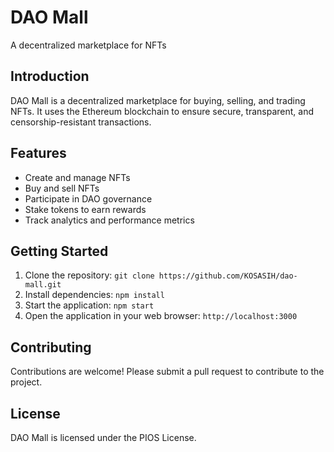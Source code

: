 # DAO Mall

A decentralized marketplace for NFTs

## Introduction

DAO Mall is a decentralized marketplace for buying, selling, and trading NFTs. It uses the Ethereum blockchain to ensure secure, transparent, and censorship-resistant transactions.

## Features

* Create and manage NFTs
* Buy and sell NFTs
* Participate in DAO governance
* Stake tokens to earn rewards
* Track analytics and performance metrics

## Getting Started

1. Clone the repository: `git clone https://github.com/KOSASIH/dao-mall.git`
2. Install dependencies: `npm install`
3. Start the application: `npm start`
4. Open the application in your web browser: `http://localhost:3000`

## Contributing

Contributions are welcome! Please submit a pull request to contribute to the project.

## License

DAO Mall is licensed under the PIOS License.
